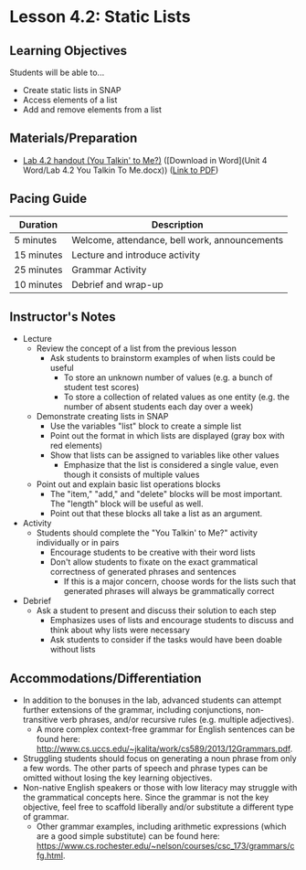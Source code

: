 # Lesson 4.2: Static Lists

## Learning Objectives

Students will be able to...

-   Create static lists in SNAP
-   Access elements of a list
-   Add and remove elements from a list

## Materials/Preparation

-   [Lab 4.2 handout (You Talkin' to Me?)](lab_42.md) ([Download in Word](Unit 4 Word/Lab 4.2 You Talkin To Me.docx)) ([Link to PDF](https://teals.sharepoint.com/curriculum/_layouts/15/guestaccess.aspx?guestaccesstoken=ESzwggcl2OZbWf4a8sS83L1Grso6%2fkw%2fE5FKsE6Azxo%3d&docid=026375cf2c21d4445b4c5dc0462963b7c))

## Pacing Guide

| Duration   | Description                                   |
| ---------- | --------------------------------------------- |
| 5 minutes  | Welcome, attendance, bell work, announcements |
| 15 minutes | Lecture and introduce activity                |
| 25 minutes | Grammar Activity                              |
| 10 minutes | Debrief and wrap-up                           |

## Instructor's Notes

-   Lecture
    -   Review the concept of a list from the previous lesson 
        -   Ask students to brainstorm examples of when lists could be useful
            -   To store an unknown number of values (e.g. a bunch of student test scores)
            -   To store a collection of related values as one entity (e.g. the number of absent students each day over a week)
    -   Demonstrate creating lists in SNAP
        -   Use the variables "list" block to create a simple list
        -   Point out the format in which lists are displayed (gray box with red elements)
        -   Show that lists can be assigned to variables like other values
            -   Emphasize that the list is considered a single value, even though it consists of multiple values
    -   Point out and explain basic list operations blocks
        -   The "item," "add," and "delete" blocks will be most important.  The "length" block will be useful as well.
        -   Point out that these blocks all take a list as an argument.
-   Activity
    -   Students should complete the "You Talkin' to Me?" activity individually or in pairs
        -   Encourage students to be creative with their word lists
        -   Don't allow students to fixate on the exact grammatical correctness of generated phrases and sentences
            -   If this is a major concern, choose words for the lists such that generated phrases will always be grammatically correct
-   Debrief
    -   Ask a student to present and discuss their solution to each step
        -   Emphasizes uses of lists and encourage students to discuss and think about why lists were necessary
        -   Ask students to consider if the tasks would have been doable without lists

## Accommodations/Differentiation

-   In addition to the bonuses in the lab, advanced students can attempt further extensions of the grammar, including conjunctions, non-transitive verb phrases, and/or recursive rules (e.g. multiple adjectives).  
    -   A more complex context-free grammar for English sentences can be found here: <http://www.cs.uccs.edu/~jkalita/work/cs589/2013/12Grammars.pdf>.  
-   Struggling students should focus on generating a noun phrase from only a few words.  The other parts of speech and phrase types can be omitted without losing the key learning objectives.
-   Non-native English speakers or those with low literacy may struggle with the grammatical concepts here.  Since the grammar is not the key objective, feel free to scaffold liberally and/or substitute a different type of grammar.
    -   Other grammar examples, including arithmetic expressions (which are a good simple substitute) can be found here: <https://www.cs.rochester.edu/~nelson/courses/csc_173/grammars/cfg.html>.
